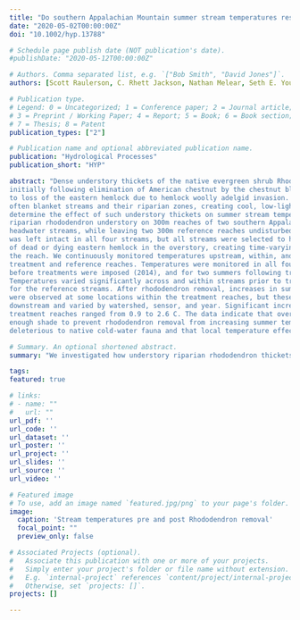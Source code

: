 ```yaml
---
title: "Do southern Appalachian Mountain summer stream temperatures respond to removal of understory rhododendron thickets?"
date: "2020-05-02T00:00:00Z"
doi: "10.1002/hyp.13788"

# Schedule page publish date (NOT publication's date).
#publishDate: "2020-05-12T00:00:00Z"

# Authors. Comma separated list, e.g. `["Bob Smith", "David Jones"]`.
authors: [Scott Raulerson, C. Rhett Jackson, Nathan Melear, Seth E. Younger, Maura Dudley, Katherine Elliott]

# Publication type.
# Legend: 0 = Uncategorized; 1 = Conference paper; 2 = Journal article;
# 3 = Preprint / Working Paper; 4 = Report; 5 = Book; 6 = Book section;
# 7 = Thesis; 8 = Patent
publication_types: ["2"]

# Publication name and optional abbreviated publication name.
publication: "Hydrological Processes"
publication_short: "HYP"

abstract: "Dense understory thickets of the native evergreen shrub Rhododendron maximum expanded
initially following elimination of American chestnut by the chestnut blight, and later in response
to loss of the eastern hemlock due to hemlock woolly adelgid invasion. Rhododendron thickets
often blanket streams and their riparian zones, creating cool, low-light microclimates. To
determine the effect of such understory thickets on summer stream temperatures, we removed
riparian rhododendron understory on 300m reaches of two southern Appalachian Mountain
headwater streams, while leaving two 300m reference reaches undisturbed. Overhead canopy
was left intact in all four streams, but all streams were selected to have a significant component
of dead or dying eastern hemlock in the overstory, creating time-varying canopy gaps throughout
the reach. We continuously monitored temperatures upstream, within, and downstream of
treatment and reference reaches. Temperatures were monitored in all four streams in the summer
before treatments were imposed (2014), and for two summers following treatment (2015, 2016).
Temperatures varied significantly across and within streams prior to treatment and across years
for the reference streams. After rhododendron removal, increases in summer stream temperatures
were observed at some locations within the treatment reaches, but these increases did not persist
downstream and varied by watershed, sensor, and year. Significant increases in daily maxima in
treatment reaches ranged from 0.9 to 2.6 C. The data indicate that overhead canopy provided
enough shade to prevent rhododendron removal from increasing summer temperatures to levels
deleterious to native cold-water fauna and that local temperature effects were not persistent."

# Summary. An optional shortened abstract.
summary: "We investigated how understory riparian rhododendron thickets moderate summer stream temperatures using a paired watershed approach. Removal of this low light microclimate produced significant, but highly variable increases in summer stream temperatures."

tags:
featured: true

# links:
# - name: ""
#   url: ""
url_pdf: ''
url_code: ''
url_dataset: ''
url_poster: ''
url_project: ''
url_slides: ''
url_source: ''
url_video: ''

# Featured image
# To use, add an image named `featured.jpg/png` to your page's folder. 
image:
  caption: 'Stream temperatures pre and post Rhododendron removal'
  focal_point: ""
  preview_only: false

# Associated Projects (optional).
#   Associate this publication with one or more of your projects.
#   Simply enter your project's folder or file name without extension.
#   E.g. `internal-project` references `content/project/internal-project/index.md`.
#   Otherwise, set `projects: []`.
projects: []

---
```


